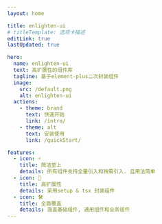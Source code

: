 ```yaml
---
layout: home

title: enlighten-ui
# titleTemplate: 选项卡描述
editLink: true
lastUpdated: true

hero:
  name: enlighten-ui
  text: 高扩展性的组件库
  tagline: 基于element-plus二次封装组件
  image:
    src: /default.png
    alt: enlighten-ui
  actions:
    - theme: brand
      text: 快速开始
      link: /intro/
    - theme: alt
      text: 安装使用
      link: /quickStart/

features:
  - icon: ⚡️
    title: 简洁至上
    details: 所有组件支持全量引入和按需引入. 且用法简单
  - icon: 🖖
    title: 高扩展性
    details: 采用setup & tsx 封装组件
  - icon: 🛠️
    title: 全面覆盖
    details: 涵盖基础组件, 通用组件和业务组件
---
```


<!-- <p style="display: flex;
    justify-content: center;
    align-items: center;
    margin-top: 10px;">
  <a href="https://github.com/vuejs/vue" target="_blank">
    <img src="https://img.shields.io/badge/vue-3.2.36-brightgreen.svg" alt="vue3">
  </a>
  <a href="https://gitee.com/wocwin/t-ui-plus/stargazers" target="_blank">
    <img src="https://gitee.com/wocwin/t-ui-plus/badge/star.svg?theme=dark" alt="t-ui-plus">
  </a>
  <a href="https://github.com/wocwin/t-ui-plus/stargazers" target="_blank">
    <img src="https://img.shields.io/github/stars/wocwin/t-ui-plus.svg" alt="t-ui-plus">
  </a>
   <a href="https://www.npmjs.com/package/@wocwin/t-ui-plus" target="_blank">
      <img alt="npm" src="https://img.shields.io/npm/v/@wocwin/t-ui-plus.svg" />
    </a>
</p> -->
